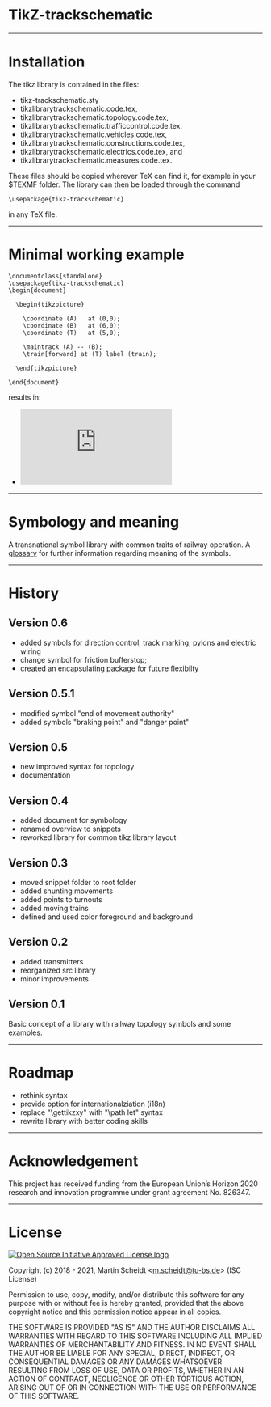 # TikZ-trackschematic

------------

# Installation

The tikz library is contained in the files:
* tikz-trackschematic.sty
* tikzlibrarytrackschematic.code.tex,
* tikzlibrarytrackschematic.topology.code.tex,
* tikzlibrarytrackschematic.trafficcontrol.code.tex,
* tikzlibrarytrackschematic.vehicles.code.tex,
* tikzlibrarytrackschematic.constructions.code.tex,
* tikzlibrarytrackschematic.electrics.code.tex, and
* tikzlibrarytrackschematic.measures.code.tex.

These files should be copied wherever TeX can find it, for example in your $TEXMF folder.
The library can then be loaded through the command
```TeX
\usepackage{tikz-trackschematic}
```
in any TeX file.

------------

# Minimal working example

```TeX
\documentclass{standalone}
\usepackage{tikz-trackschematic}
\begin{document}

  \begin{tikzpicture}

    \coordinate (A)   at (0,0);
    \coordinate (B)   at (6,0);
    \coordinate (T)   at (5,0);

    \maintrack (A) -- (B);
    \train[forward] at (T) label (train);

  \end{tikzpicture}

\end{document}
```
results in:
* ![train on a track](https://glossary.ivev.bau.tu-bs.de/tiki-download_file.php?fileId=28&display&scale=.4 "train on a track")

------------

# Symbology and meaning

A transnational symbol library with common traits of railway operation. 
A [glossary](https://glossary.ivev.bau.tu-bs.de/tiki-index.php?page=_Symbology) for further information regarding meaning of the symbols.

------------

# History

## Version 0.6

  * added symbols for direction control, track marking, pylons and electric wiring
  * change symbol for friction bufferstop;
  * created an encapsulating package for future flexibilty

## Version 0.5.1
  
  * modified symbol "end of movement authority"
  * added symbols "braking point" and "danger point"

## Version 0.5
  
  * new improved syntax for topology
  * documentation

## Version 0.4

  * added document for symbology
  * renamed overview to snippets
  * reworked library for common tikz library layout

## Version 0.3

  * moved snippet folder to root folder
  * added shunting movements
  * added points to turnouts
  * added moving trains
  * defined and used color foreground and background


## Version 0.2

  * added transmitters
  * reorganized src library
  * minor improvements

## Version 0.1

  Basic concept of a library with railway topology symbols and some examples.

------------

# Roadmap

  * rethink syntax
  * provide option for internationalziation (i18n)
  * replace "\gettikzxy" with "\path let" syntax
  * rewrite library with better coding skills

------------

# Acknowledgement

  This project has received funding from the European Union’s Horizon 2020 research and innovation programme under grant agreement No. 826347.

------------

# License
  
  [![Open Source Initiative Approved License logo](https://opensource.org/files/OSIApproved_100X125.png)](https://opensource.org)

  Copyright (c) 2018 - 2021, Martin Scheidt \<m.scheidt@tu-bs.de\> (ISC License)

  Permission to use, copy, modify, and/or distribute this software for any purpose with or without fee is hereby granted, provided that the above copyright notice and this permission notice appear in all copies.

  THE SOFTWARE IS PROVIDED "AS IS" AND THE AUTHOR DISCLAIMS ALL WARRANTIES WITH REGARD TO THIS SOFTWARE INCLUDING ALL IMPLIED WARRANTIES OF MERCHANTABILITY AND FITNESS. IN NO EVENT SHALL THE AUTHOR BE LIABLE FOR ANY SPECIAL, DIRECT, INDIRECT, OR CONSEQUENTIAL DAMAGES OR ANY DAMAGES WHATSOEVER RESULTING FROM LOSS OF USE, DATA OR PROFITS, WHETHER IN AN ACTION OF CONTRACT, NEGLIGENCE OR OTHER TORTIOUS ACTION, ARISING OUT OF OR IN CONNECTION WITH THE USE OR PERFORMANCE OF THIS SOFTWARE.